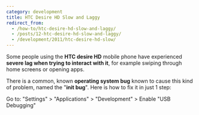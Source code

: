 ```yaml
---
category: development
title: HTC Desire HD Slow and Laggy
redirect_from:
  - /how-to/htc-desire-hd-slow-and-laggy/
  - /posts/12-htc-desire-hd-slow-and-laggy/
  - /development/2011/htc-desire-hd-slow/
---
```


<p>Some people using the <strong>HTC desire HD</strong> mobile phone have experienced <strong>severe lag when trying to interact with it</strong>, for example swiping through home screens or opening apps.</p>

<p>There is a common, known <strong>operating system bug</strong> known to cause this kind of problem, named the &quot;<strong>init bug</strong>&quot;. Here is how to fix it in just 1 step:</p>

<p>Go to: &quot;Settings&quot; &gt; &quot;Applications&quot; &gt; &quot;Development&quot; &gt; Enable &quot;USB Debugging&quot;</p>
